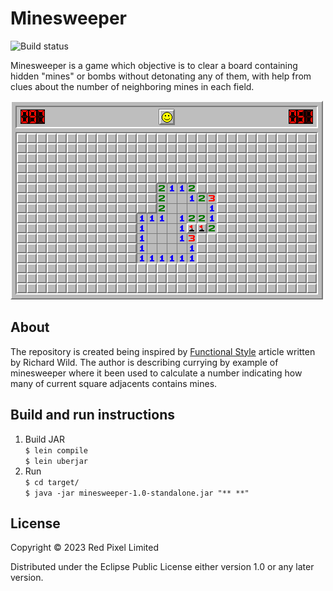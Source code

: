 # Minesweeper

![Build status](https://github.com/aneksamun/minesweeper/actions/workflows/clojure.yml/badge.svg) 

Minesweeper is a game which objective is to clear a board containing hidden "mines" or bombs without detonating any of them, with help from clues about the number of neighboring mines in each field. 

![minesweeper](doc/minesweeper.png?raw=true "Minesweeper")

## About

The repository is created being inspired by [Functional Style](https://codurance.com/2018/11/02/the-functional-style-part-6/) article written by Richard Wild. The author is describing currying by example of minesweeper where it been used to calculate a number indicating how many of current square adjacents contains mines.  

## Build and run instructions
1. Build JAR   
`$ lein compile`   
`$ lein uberjar`   
2. Run   
`$ cd target/`   
`$ java -jar minesweeper-1.0-standalone.jar "** **"`   

## License

Copyright © 2023 Red Pixel Limited

Distributed under the Eclipse Public License either version 1.0 or any later version.
